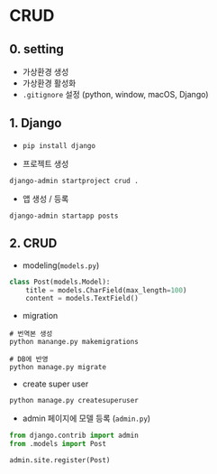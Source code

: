 # CRUD

## 0. setting

- 가상환경 생성
- 가상환경 활성화
- `.gitignore` 설정 (python, window, macOS, Django)

## 1. Django

- `pip install django`

- 프로젝트 생성
```shell
django-admin startproject crud .
```

- 앱 생성 / 등록
```shell
django-admin startapp posts
```

## 2. CRUD

- modeling(`models.py`)

```python
class Post(models.Model):
    title = models.CharField(max_length=100)
    content = models.TextField()
```

- migration
```shell
# 번역본 생성
python manange.py makemigrations
```

```shell
# DB에 반영
python manage.py migrate
```

- create super user
```shell
python manage.py createsuperuser
```

- admin 페이지에 모델 등록 (`admin.py`)
```python
from django.contrib import admin
from .models import Post

admin.site.register(Post)
```
